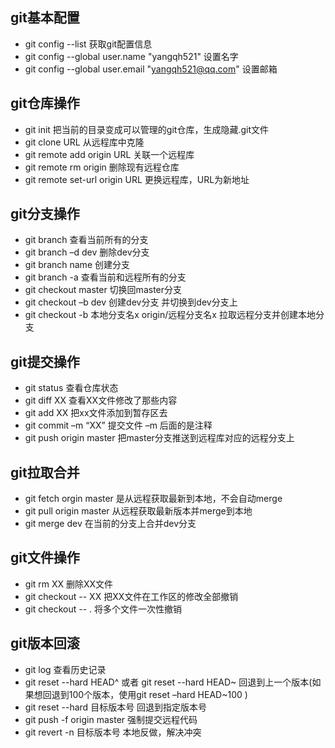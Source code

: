 ## git基本配置
* git config --list 获取git配置信息  
* git config --global user.name "yangqh521" 设置名字
* git config --global user.email "yangqh521@qq.com" 设置邮箱

## git仓库操作
* git init 把当前的目录变成可以管理的git仓库，生成隐藏.git文件
* git clone URL 从远程库中克隆
* git remote add origin URL 关联一个远程库
* git remote rm origin 删除现有远程仓库 
* git remote set-url origin URL 更换远程库，URL为新地址

## git分支操作
* git branch 查看当前所有的分支
* git branch –d dev 删除dev分支
* git branch name 创建分支
* git branch -a 查看当前和远程所有的分支
* git checkout master 切换回master分支
* git checkout –b dev  创建dev分支 并切换到dev分支上
* git checkout -b 本地分支名x origin/远程分支名x 拉取远程分支并创建本地分支

## git提交操作
* git status 查看仓库状态
* git diff  XX 查看XX文件修改了那些内容
* git add XX 把xx文件添加到暂存区去
* git commit –m “XX” 提交文件 –m 后面的是注释
* git push origin master 把master分支推送到远程库对应的远程分支上

## git拉取合并
* git fetch orgin master 是从远程获取最新到本地，不会自动merge
* git pull origin master 从远程获取最新版本并merge到本地
* git merge dev 在当前的分支上合并dev分支


## git文件操作
* git rm XX 删除XX文件
* git checkout -- XX 把XX文件在工作区的修改全部撤销
* git checkout -- . 将多个文件一次性撤销

## git版本回滚
* git log	查看历史记录
* git reset  --hard HEAD^ 或者 git reset --hard HEAD~ 回退到上一个版本(如果想回退到100个版本，使用git reset –hard HEAD~100 ) 
* git reset --hard 目标版本号 回退到指定版本号
* git push -f origin master 强制提交远程代码 
* git revert -n 目标版本号 本地反做，解决冲突
